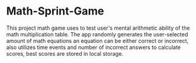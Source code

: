 # Math-Sprint-Game
This project math game uses to test user's mental arithmetic ability of the math multiplication table. 
The app randomly generates the user-selected amount of math equations an equation can be either correct or incorrect, also utilizes time events and number of incorrect answers to calculate scores, best scores are stored in local storage.
